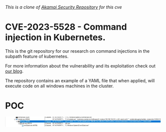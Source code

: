 *This is a clone of [Akamai Security Repository](https://github.com/akamai/akamai-security-research/) for this cve*
# CVE-2023-5528 - Command injection in Kubernetes.
This is the git repository for our research on command injections in the subpath feature of kubernetes.

For more information about the vulnerability and its exploitation check out [our blog](akamai.com/blog/security-research/kubernetes-local-volumes-command-injection-vulnerability-rce-system-privileges).

The repository contains an example of a YAML file that when applied, will execute code on all windows machines in the cluster.

# POC

![POC](https://github.com/tomerpeled92/CVE/blob/main/CVE-2023-5528/POC.jpg)

